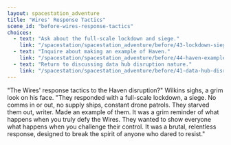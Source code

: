 ```yaml
---
layout: spacestation_adventure
title: "Wires' Response Tactics"
scene_id: "before-wires-response-tactics"
choices:
  - text: "Ask about the full-scale lockdown and siege."
    link: "/spacestation/spacestation_adventure/before/43-lockdown-siege"
  - text: "Inquire about making an example of Haven."
    link: "/spacestation/spacestation_adventure/before/44-haven-example"
  - text: "Return to discussing data hub disruption nature."
    link: "/spacestation/spacestation_adventure/before/41-data-hub-disruption-nature"
---
```


"The Wires' response tactics to the Haven disruption?" Wilkins sighs, a grim look on his face. "They responded with a full-scale lockdown, a siege. No comms in or out, no supply ships, constant drone patrols. They starved them out, writer. Made an example of them. It was a grim reminder of what happens when you truly defy the Wires. They wanted to show everyone what happens when you challenge their control. It was a brutal, relentless response, designed to break the spirit of anyone who dared to resist."
